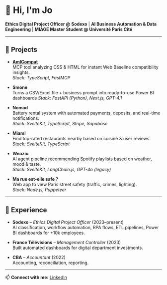 # 👋 Hi, I'm Jo

**Ethics Digital Project Officer @ Sodexo** | **AI Business Automation & Data Engineering** | **MIAGE Master Student @ Université Paris Cité**

---

## 🚀 Projects  

- **[AmICompat](https://github.com/jolehuit/amicompat)**  
  MCP tool analyzing CSS & HTML for instant Web Baseline compatibility insights.  
  *Stack: TypeScript, FastMCP*  

- **Smone**  
  Turns a CSV/Excel file + business prompt into ready-to-use Power BI dashboards
  *Stack: FastAPI (Python), Next.js, GPT-4.1*  

- **Nomad**  
  Battery rental system with automated payments, deposits, and real-time notifications.  
  *Stack: SvelteKit, TypeScript, Stripe, Supabase*  

- **Miam!**  
  Find top-rated restaurants nearby based on cuisine & user reviews.  
  *Stack: SvelteKit, TypeScript*  

- **Weazic**  
  AI agent pipeline recommending Spotify playlists based on weather, mood & taste.  
  *Stack: SvelteKit, LangChain.js, GPT-4o (legacy)*  

- **Ma rue est-elle safe ?**  
  Web app to view Paris street safety (traffic, crimes, lighting).  
  *Stack: Node.js, Puppeteer*  

---

## 💼 Experience  

- **Sodexo** – *Ethics Digital Project Officer* (2023–present)  
  AI classification, workflow automation, RPA flows, ETL pipelines, Power BI dashboards for +10k employees.  

- **France Télévisions** – *Management Controller* (2023)  
  Built automated dashboards for digital department investments.  

- **CBA** – *Accountant* (2022)  
  Accounting, reconciliation, reporting.
  
---
📫 **Connect with me:** [LinkedIn](https://www.linkedin.com/in/maxpenso)
